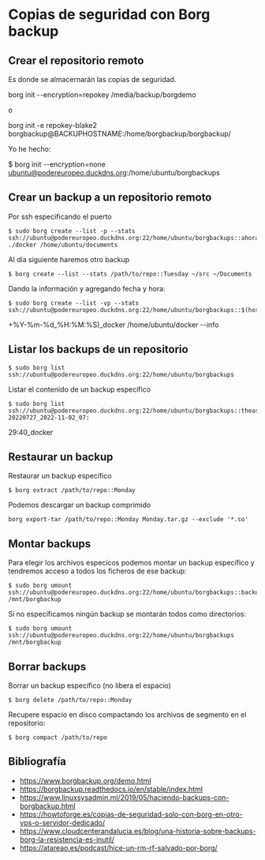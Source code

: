 # Copias de seguridad con Borg backup

## Crear el repositorio remoto

Es donde se almacernarán las copias de seguridad.

   borg init --encryption=repokey /media/backup/borgdemo

o

   borg init -e repokey-blake2 borgbackup@BACKUPHOSTNAME:/home/borgbackup/borgbackup/

Yo he hecho:

   $ borg init --encryption=none ubuntu@podereuropeo.duckdns.org:/home/ubuntu/borgbackups

## Crear un backup a un repositorio remoto

Por ssh especificando el puerto

    $ sudo borg create --list -p --stats ssh://ubuntu@podereuropeo.duckdns.org:22/home/ubuntu/borgbackups::ahora07 ./docker /home/ubuntu/documents

Al día siguiente haremos otro backup

    $ borg create --list --stats /path/to/repo::Tuesday ~/src ~/Documents

Dando la información y agregando fecha y hora:

    $ sudo borg create --list -vp --stats ssh://ubuntu@podereuropeo.duckdns.org:22/home/ubuntu/borgbackups::$(hostname)_$(date
 +%Y-%m-%d_%H:%M:%S)_docker /home/ubuntu/docker --info

## Listar los backups de un repositorio

    $ sudo borg list ssh://ubuntu@podereuropeo.duckdns.org:22/home/ubuntu/borgbackups

Listar el contenido de un backup específico

    $ sudo borg list ssh://ubuntu@podereuropeo.duckdns.org:22/home/ubuntu/borgbackups::theasker-20220727_2022-11-02_07:
29:40_docker

## Restaurar un backup

Restaurar un backup específico

    $ borg extract /path/to/repo::Monday

Podemos descargar un backup comprimido

    borg export-tar /path/to/repo::Monday Monday.tar.gz --exclude '*.so'
    
## Montar backups

Para elegir los archivos especícos podemos montar un backup específico y tendremos acceso a todos los ficheros de ese backup:

    $ sudo borg umount ssh://ubuntu@podereuropeo.duckdns.org:22/home/ubuntu/borgbackups::backup01 /mnt/borgbackup

Si no especificamos ningún backup se montarán todos como directorios:

    $ sudo borg umount ssh://ubuntu@podereuropeo.duckdns.org:22/home/ubuntu/borgbackups /mnt/borgbackup

## Borrar backups

Borrar un backup específico (no libera el espacio)

    $ borg delete /path/to/repo::Monday

Recupere espacio en disco compactando los archivos de segmento en el repositorio:

    $ borg compact /path/to/repo


Bibliografía
------------
 * https://www.borgbackup.org/demo.html
 * https://borgbackup.readthedocs.io/en/stable/index.html
 * https://www.linuxsysadmin.ml/2019/05/haciendo-backups-con-borgbackup.html
 * https://howtoforge.es/copias-de-seguridad-solo-con-borg-en-otro-vps-o-servidor-dedicado/
 * https://www.cloudcenterandalucia.es/blog/una-historia-sobre-backups-borg-la-resistencia-es-inutil/
 * https://atareao.es/podcast/hice-un-rm-rf-salvado-por-borg/